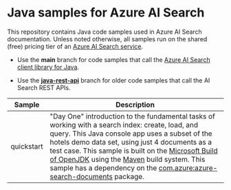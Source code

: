 # Java samples for Azure AI Search

This repository contains Java code samples used in Azure AI Search documentation. Unless noted otherwise, all samples run on the shared (free) pricing tier of an [Azure AI Search service](https://learn.microsoft.com/azure/search/search-create-service-portal).  

+ Use the **main** branch for code samples that call the [Azure AI Search client library for Java](https://docs.microsoft.com/java/api/overview/azure/search-documents-readme).

+ Use the [**java-rest-api**](https://github.com/Azure-Samples/azure-search-java-samples/tree/java-rest-api)  branch for older code samples that call the AI Search REST APIs.

| Sample | Description |
|--------|-------------|
| quickstart | "Day One" introduction to the fundamental tasks of working with a search index: create, load, and query. This Java console app uses a subset of the hotels demo data set, using just 4 documents as a test case. This sample is built on the [Microsoft Build of OpenJDK](https://learn.microsoft.com/java/openjdk/ins) using the [Maven](https://maven.apache.org/) build system. This sample has a dependency on the [com.azure:azure-search-documents](https://search.maven.org/artifact/com.azure/azure-search-documents) package.|